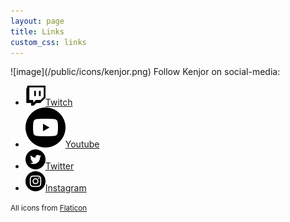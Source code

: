 ```yaml
---
layout: page
title: Links
custom_css: links
---
```


<span class="cta">
![image](/public/icons/kenjor.png) Follow Kenjor on social-media:
</span>

* ![image](/public/icons/twitch.png)[Twitch](https://www.twitch.tv/kenjoor)
* ![image](/public/icons/youtube.png)[Youtube](https://www.youtube.com/channel/UC53witj_OBh_le5YoxtE4lA)
* ![image](/public/icons/twitter.png)[Twitter](https://twitter.com/kenjo_or)
* ![image](/public/icons/instagram.png)[Instagram](https://instagram.com/kenjo.or)

<small>All icons from [Flaticon](https://flaticon.com)</small>